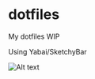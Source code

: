 # dotfiles
My dotfiles WIP

Using Yabai/SketchyBar

![Alt text](https://github.com/gldtn/dotfiles/blob/main/shots/dotfiles-shot.png?raw=true "WIP")
